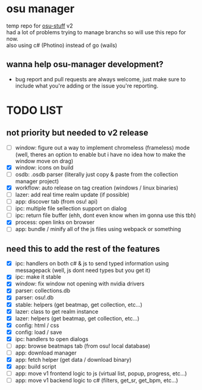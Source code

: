 # osu manager
temp repo for [osu-stuff](https://github.com/mezleca/osu-stuff) v2<br>
had a lot of problems trying to manage branchs so will use this repo for now.<br>
also using c# (Photino) instead of go (wails)

## wanna help osu-manager development?
- bug report and pull requests are always welcome, just make sure to include what you're adding or the issue you're reporting.

# TODO LIST
## not priority but needed to v2 release
- [ ] window: figure out a way to implement chromeless (frameless) mode (well, theres an option to enable but i have no idea how to make the window move on drag)
- [x] window: icons on build
- [ ] osdb: .osdb parser (literally just copy & paste from the collection manager project)
- [x] workflow: auto release on tag creation (windows / linux binaries)
- [ ] lazer: add real time realm update (if possible)
- [ ] app: discover tab (from osu! api)
- [ ] ipc: multiple file sellection support on dialog
- [ ] ipc: return file buffer (ehh, dont even know when im gonna use this tbh)
- [x] process: open links on browser
- [ ] app: bundle / minify all of the js files using webpack or something

## need this to add the rest of the features
- [x] ipc: handlers on both c# & js to send typed information using messagepack (well, js dont need types but you get it) 
- [x] ipc: make it stable
- [x] window: fix window not opening with nvidia drivers
- [x] parser: collections.db
- [x] parser: osu!.db
- [x] stable: helpers (get beatmap, get collection, etc...)
- [x] lazer: class to get realm instance
- [x] lazer: helpers (get beatmap, get collection, etc...)
- [x] config: html / css
- [x] config: load / save
- [x] ipc: handlers to open dialogs
- [ ] app: browse beatmaps tab (from osu! local database)
- [ ] app: download manager
- [x] app: fetch helper (get data / download binary)
- [x] app: build script
- [ ] app: move v1 frontend logic to js (virtual list, popup, progress, etc...) 
- [ ] app: move v1 backend logic to c# (filters, get_sr, get_bpm, etc...)